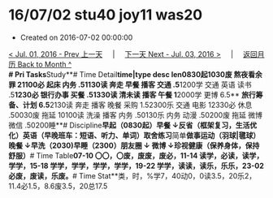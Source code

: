 # 16/07/02 stu40 joy11 was20

* Created on 2016-07-02 00:00:00

[&lt; Jul. 01, 2016 - Prev 上一天](d01.md)     \|     [下一天 Next - Jul. 03, 2016 &gt;](d03.md)     \|     [返回月历 Back to Month ^](index.md)   
**\# Pri Tasks**Study**\# Time Detail**time\|type desc len0830起1030废 熬夜看余罪 21100必 起床 内务 .51130读 奔走 早餐 播客 交通 .5**1200学 交通 英语 读书 .5**1230必 银行办事 买餐 .51330读 清未读 播客 午餐 1**2000学 更博 6.5** **旅行筹备、计划 6.5**2130读 奔走 播客 晚餐 采购 1.52300乐 交通 电影 12330必 休息 .50030废 拖延 10100读 洗澡 播客 内务 .50130乐 内务 动漫 .50200废 拖延 微博 微信 .50200睡**\# Discipline**早起（0830起）早餐 ↓反省（框架复习，生活优化）英语（早晚班车：短语、听力、单词）**取舍**练习**简单**做事运动（羽球\|毽球）晚餐 ↓早洗（2030\)早睡（2300）朋友圈 ↓ 微博 ↓珍视健康（保养身体，保持舒服）**\# Time Table**07-10 〇〇，〇废，废废，废必，11-14 读学，必读，读学，学学，15-18 学学，学学，学学，学学，19-22 学学，读读，读乐，乐乐，23-02 必废，废读，乐废。**\# Time Stat**类，时，%学7，40动0，0读3.5，20乐2，11.4必1.5，8.6废3.5，20总17.5

